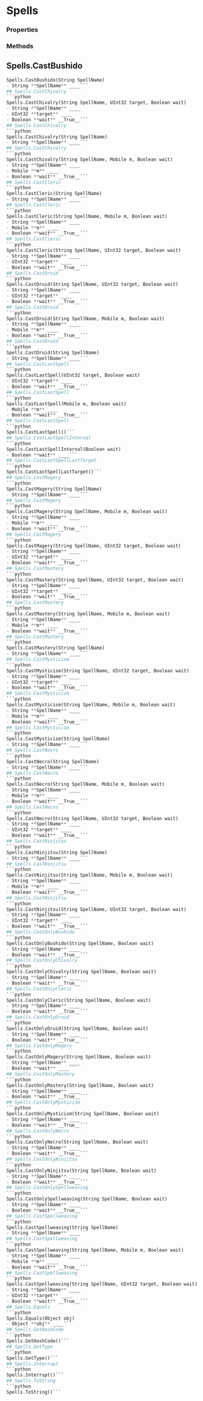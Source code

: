 # Spells    

### Properties  
 
### Methods  
## Spells.CastBushido
```python
Spells.CastBushido(String SpellName)
- String **SpellName** ____```
## Spells.CastChivalry
```python
Spells.CastChivalry(String SpellName, UInt32 target, Boolean wait)
- String **SpellName** ____
- UInt32 **target** ____
- Boolean **wait** __True__```
## Spells.CastChivalry
```python
Spells.CastChivalry(String SpellName)
- String **SpellName** ____```
## Spells.CastChivalry
```python
Spells.CastChivalry(String SpellName, Mobile m, Boolean wait)
- String **SpellName** ____
- Mobile **m** ____
- Boolean **wait** __True__```
## Spells.CastCleric
```python
Spells.CastCleric(String SpellName)
- String **SpellName** ____```
## Spells.CastCleric
```python
Spells.CastCleric(String SpellName, Mobile m, Boolean wait)
- String **SpellName** ____
- Mobile **m** ____
- Boolean **wait** __True__```
## Spells.CastCleric
```python
Spells.CastCleric(String SpellName, UInt32 target, Boolean wait)
- String **SpellName** ____
- UInt32 **target** ____
- Boolean **wait** __True__```
## Spells.CastDruid
```python
Spells.CastDruid(String SpellName, UInt32 target, Boolean wait)
- String **SpellName** ____
- UInt32 **target** ____
- Boolean **wait** __True__```
## Spells.CastDruid
```python
Spells.CastDruid(String SpellName, Mobile m, Boolean wait)
- String **SpellName** ____
- Mobile **m** ____
- Boolean **wait** __True__```
## Spells.CastDruid
```python
Spells.CastDruid(String SpellName)
- String **SpellName** ____```
## Spells.CastLastSpell
```python
Spells.CastLastSpell(UInt32 target, Boolean wait)
- UInt32 **target** ____
- Boolean **wait** __True__```
## Spells.CastLastSpell
```python
Spells.CastLastSpell(Mobile m, Boolean wait)
- Mobile **m** ____
- Boolean **wait** __True__```
## Spells.CastLastSpell
```python
Spells.CastLastSpell()```
## Spells.CastLastSpellInternal
```python
Spells.CastLastSpellInternal(Boolean wait)
- Boolean **wait** ____```
## Spells.CastLastSpellLastTarget
```python
Spells.CastLastSpellLastTarget()```
## Spells.CastMagery
```python
Spells.CastMagery(String SpellName)
- String **SpellName** ____```
## Spells.CastMagery
```python
Spells.CastMagery(String SpellName, Mobile m, Boolean wait)
- String **SpellName** ____
- Mobile **m** ____
- Boolean **wait** __True__```
## Spells.CastMagery
```python
Spells.CastMagery(String SpellName, UInt32 target, Boolean wait)
- String **SpellName** ____
- UInt32 **target** ____
- Boolean **wait** __True__```
## Spells.CastMastery
```python
Spells.CastMastery(String SpellName, UInt32 target, Boolean wait)
- String **SpellName** ____
- UInt32 **target** ____
- Boolean **wait** __True__```
## Spells.CastMastery
```python
Spells.CastMastery(String SpellName, Mobile m, Boolean wait)
- String **SpellName** ____
- Mobile **m** ____
- Boolean **wait** __True__```
## Spells.CastMastery
```python
Spells.CastMastery(String SpellName)
- String **SpellName** ____```
## Spells.CastMysticism
```python
Spells.CastMysticism(String SpellName, UInt32 target, Boolean wait)
- String **SpellName** ____
- UInt32 **target** ____
- Boolean **wait** __True__```
## Spells.CastMysticism
```python
Spells.CastMysticism(String SpellName, Mobile m, Boolean wait)
- String **SpellName** ____
- Mobile **m** ____
- Boolean **wait** __True__```
## Spells.CastMysticism
```python
Spells.CastMysticism(String SpellName)
- String **SpellName** ____```
## Spells.CastNecro
```python
Spells.CastNecro(String SpellName)
- String **SpellName** ____```
## Spells.CastNecro
```python
Spells.CastNecro(String SpellName, Mobile m, Boolean wait)
- String **SpellName** ____
- Mobile **m** ____
- Boolean **wait** __True__```
## Spells.CastNecro
```python
Spells.CastNecro(String SpellName, UInt32 target, Boolean wait)
- String **SpellName** ____
- UInt32 **target** ____
- Boolean **wait** __True__```
## Spells.CastNinjitsu
```python
Spells.CastNinjitsu(String SpellName)
- String **SpellName** ____```
## Spells.CastNinjitsu
```python
Spells.CastNinjitsu(String SpellName, Mobile m, Boolean wait)
- String **SpellName** ____
- Mobile **m** ____
- Boolean **wait** __True__```
## Spells.CastNinjitsu
```python
Spells.CastNinjitsu(String SpellName, UInt32 target, Boolean wait)
- String **SpellName** ____
- UInt32 **target** ____
- Boolean **wait** __True__```
## Spells.CastOnlyBushido
```python
Spells.CastOnlyBushido(String SpellName, Boolean wait)
- String **SpellName** ____
- Boolean **wait** __True__```
## Spells.CastOnlyChivalry
```python
Spells.CastOnlyChivalry(String SpellName, Boolean wait)
- String **SpellName** ____
- Boolean **wait** __True__```
## Spells.CastOnlyCleric
```python
Spells.CastOnlyCleric(String SpellName, Boolean wait)
- String **SpellName** ____
- Boolean **wait** __True__```
## Spells.CastOnlyDruid
```python
Spells.CastOnlyDruid(String SpellName, Boolean wait)
- String **SpellName** ____
- Boolean **wait** __True__```
## Spells.CastOnlyMagery
```python
Spells.CastOnlyMagery(String SpellName, Boolean wait)
- String **SpellName** ____
- Boolean **wait** ____```
## Spells.CastOnlyMastery
```python
Spells.CastOnlyMastery(String SpellName, Boolean wait)
- String **SpellName** ____
- Boolean **wait** __True__```
## Spells.CastOnlyMysticism
```python
Spells.CastOnlyMysticism(String SpellName, Boolean wait)
- String **SpellName** ____
- Boolean **wait** __True__```
## Spells.CastOnlyNecro
```python
Spells.CastOnlyNecro(String SpellName, Boolean wait)
- String **SpellName** ____
- Boolean **wait** __True__```
## Spells.CastOnlyNinjitsu
```python
Spells.CastOnlyNinjitsu(String SpellName, Boolean wait)
- String **SpellName** ____
- Boolean **wait** __True__```
## Spells.CastOnlySpellweaving
```python
Spells.CastOnlySpellweaving(String SpellName, Boolean wait)
- String **SpellName** ____
- Boolean **wait** __True__```
## Spells.CastSpellweaving
```python
Spells.CastSpellweaving(String SpellName)
- String **SpellName** ____```
## Spells.CastSpellweaving
```python
Spells.CastSpellweaving(String SpellName, Mobile m, Boolean wait)
- String **SpellName** ____
- Mobile **m** ____
- Boolean **wait** __True__```
## Spells.CastSpellweaving
```python
Spells.CastSpellweaving(String SpellName, UInt32 target, Boolean wait)
- String **SpellName** ____
- UInt32 **target** ____
- Boolean **wait** __True__```
## Spells.Equals
```python
Spells.Equals(Object obj)
- Object **obj** ____```
## Spells.GetHashCode
```python
Spells.GetHashCode()```
## Spells.GetType
```python
Spells.GetType()```
## Spells.Interrupt
```python
Spells.Interrupt()```
## Spells.ToString
```python
Spells.ToString()```